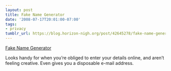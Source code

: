 ```yaml
---
layout: post
title: Fake Name Generator
date: '2008-07-17T20:01:00-07:00'
tags:
- privacy
tumblr_url: https://blog.horizon-nigh.org/post/42645278/fake-name-generator
---
```

[Fake Name Generator](http://www.fakenamegenerator.com/)  

Looks handy for when you’re obliged to enter your details online, and aren’t feeling creative. Even gives you a disposable e-mail address.

